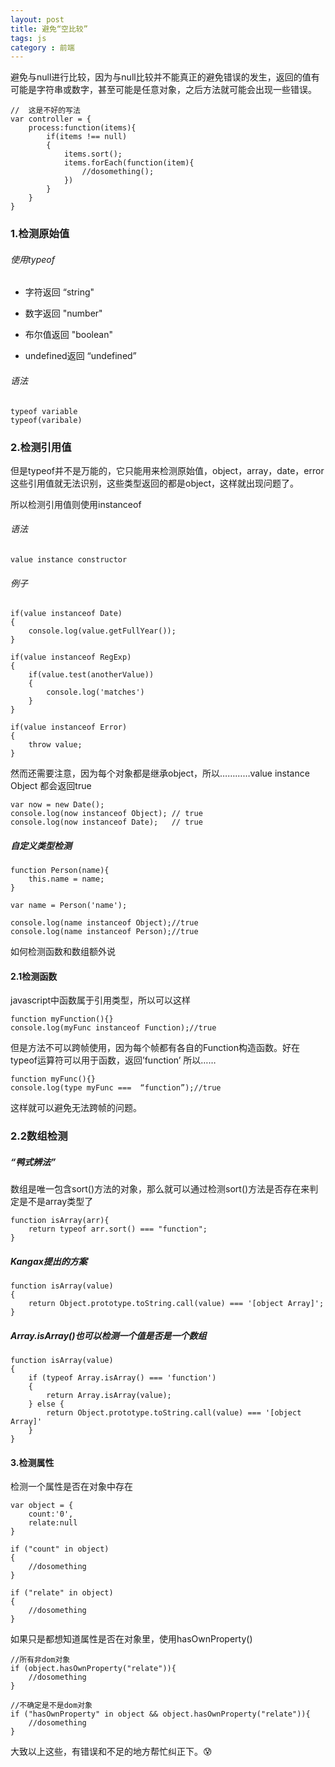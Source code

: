 ```yaml
---
layout: post
title: 避免“空比较”
tags: js
category : 前端
---
```



避免与null进行比较，因为与null比较并不能真正的避免错误的发生，返回的值有可能是字符串或数字，甚至可能是任意对象，之后方法就可能会出现一些错误。

```
//  这是不好的写法
var controller = {
    process:function(items){
        if(items !== null)
        {
            items.sort();
            items.forEach(function(item){
                //dosomething();
            })
        }
    }
}
```

### 1.检测原始值
###### 使用typeof

* 字符返回 “string"

* 数字返回	"number"

* 布尔值返回  "boolean"

* undefined返回  “undefined”

###### 语法
```
typeof variable
typeof(varibale)
```

###  2.检测引用值
但是typeof并不是万能的，它只能用来检测原始值，object，array，date，error这些引用值就无法识别，这些类型返回的都是object，这样就出现问题了。

所以检测引用值则使用instanceof

###### 语法
```
value instance constructor
```
###### 例子
```
if(value instanceof Date)
{
    console.log(value.getFullYear());
}

if(value instanceof RegExp)
{
    if(value.test(anotherValue))
    {
        console.log('matches')
    }
}

if(value instanceof Error)
{
    throw value;
}
```
然而还需要注意，因为每个对象都是继承object，所以…………value instance Object 都会返回true

```
var now = new Date();
console.log(now instanceof Object); // true
console.log(now instanceof Date);   // true
```
##### 自定义类型检测
```
function Person(name){
    this.name = name;
}

var name = Person('name');

console.log(name instanceof Object);//true
console.log(name instanceof Person);//true
```

如何检测函数和数组额外说

#### 2.1检测函数
javascript中函数属于引用类型，所以可以这样

```
function myFunction(){}
console.log(myFunc instanceof Function);//true
```

但是方法不可以跨帧使用，因为每个帧都有各自的Function构造函数。好在typeof运算符可以用于函数，返回’function’
所以……

```
function myFunc(){}
console.log(type myFunc ===  “function”);//true

```
这样就可以避免无法跨帧的问题。
### 2.2数组检测
##### “鸭式辨法”
数组是唯一包含sort()方法的对象，那么就可以通过检测sort()方法是否存在来判定是不是array类型了

```
function isArray(arr){
    return typeof arr.sort() === "function";
}
```
##### Kangax提出的方案

```
function isArray(value)
{
    return Object.prototype.toString.call(value) === '[object Array]';
}
```

##### Array.isArray()也可以检测一个值是否是一个数组

```
function isArray(value)
{
    if (typeof Array.isArray() === 'function')
    {
        return Array.isArray(value);
    } else {
        return Object.prototype.toString.call(value) === '[object Array]'
    }
}
```

#### 3.检测属性
检测一个属性是否在对象中存在

```
var object = {
    count:'0',
    relate:null
}

if ("count" in object)
{
    //dosomething
}

if ("relate" in object)
{
    //dosomething
}
```

如果只是都想知道属性是否在对象里，使用hasOwnProperty()

```
//所有非dom对象
if (object.hasOwnProperty("relate")){
    //dosomething
}

//不确定是不是dom对象
if ("hasOwnProperty" in object && object.hasOwnProperty("relate")){
    //dosomething
}
```

大致以上这些，有错误和不足的地方帮忙纠正下。:cold_sweat:

